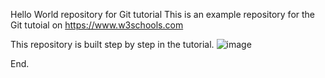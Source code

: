 
Hello World repository for Git tutorial
This is an example repository for the Git tutoial on https://www.w3schools.com

This repository is built step by step in the tutorial.
![image](https://user-images.githubusercontent.com/86228931/167262608-99216ddd-80ad-48da-b5ec-ab8cf01245c8.png)

End.
